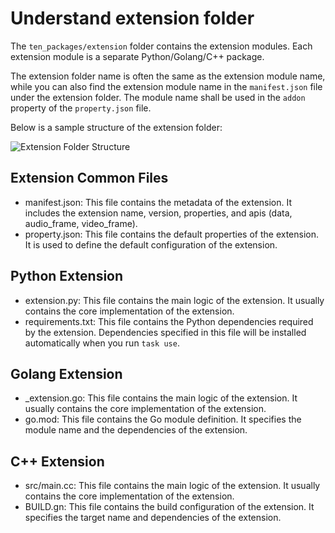 # Understand extension folder

The `ten_packages/extension` folder contains the extension modules. Each extension module is a separate Python/Golang/C++ package.

The extension folder name is often the same as the extension module name, while you can also find the extension module name in the `manifest.json` file under the extension folder. The module name shall be used in the `addon` property of the `property.json` file.

Below is a sample structure of the extension folder:

![Extension Folder Structure](https://github.com/TEN-framework/docs/blob/main/assets/png/extension_folder_struct.png?raw=true)

## Extension Common Files

- manifest.json: This file contains the metadata of the extension. It includes the extension name, version, properties, and apis (data, audio_frame, video_frame).
- property.json: This file contains the default properties of the extension. It is used to define the default configuration of the extension.

## Python Extension

- extension.py: This file contains the main logic of the extension. It usually contains the core implementation of the extension.
- requirements.txt: This file contains the Python dependencies required by the extension. Dependencies specified in this file will be installed automatically when you run `task use`.

## Golang Extension

- <xxx>_extension.go: This file contains the main logic of the extension. It usually contains the core implementation of the extension.
- go.mod: This file contains the Go module definition. It specifies the module name and the dependencies of the extension.

## C++ Extension

- src/main.cc: This file contains the main logic of the extension. It usually contains the core implementation of the extension.
- BUILD.gn: This file contains the build configuration of the extension. It specifies the target name and dependencies of the extension.